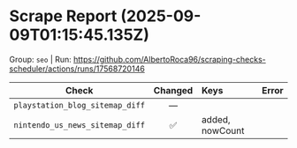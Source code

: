 # Scrape Report (2025-09-09T01:15:45.135Z)

Group: `seo`  |  Run: https://github.com/AlbertoRoca96/scraping-checks-scheduler/actions/runs/17568720146

| Check | Changed | Keys | Error |
|---|:---:|:--|:--|
| `playstation_blog_sitemap_diff` | — |  |  |
| `nintendo_us_news_sitemap_diff` | ✅ | added, nowCount |  |
